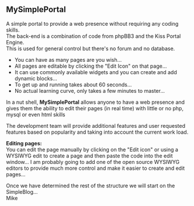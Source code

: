 MySimplePortal
--------------

A simple portal to provide a web presence without requiring any coding skills.   
The back-end is a combination of code from phpBB3 and the Kiss Portal Engine.  
This is used for general control but there's no forum and no database.

* You can have as many pages are you wish...
* All pages are editable by clicking the "Edit Icon" on that page...
* It can use commonly available widgets and you can create and add dynamic blocks...
* To get up and running takes about 60 seconds...
* No actual learning curve, only takes a few minutes to master...

In a nut shell, **MySimplePortal** allows anyone to have a web presence and gives them the ability to edit their pages (in real time) with little or no php, mysql or even html skills  

The development team will provide additional features and user requested features based on popularity and taking into account the current work load.

**Editing pages:**  
You can edit the page manually by clicking on the "Edit icon" or using a WYSIWYG edit to create a page and then paste the code into the edit window... I am probably going to add one of the open source WYSIWYG editors to provide much more control and make it easier to create and edit pages...

Once we have determined the rest of the structure we will start on the SimpleBlog...  
Mike